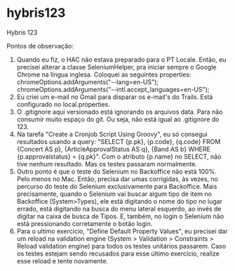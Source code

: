 # hybris123
Hybris 123

Pontos de observação:
1) Quando eu fiz, o HAC não estava preparado para o PT Locale. Então, eu precisei alterar a classe SeleniumHelper, pra iniciar sempre o Google Chrome na língua inglesa. Coloquei as seguintes properties: 		chromeOptions.addArguments("--lang=en-US");		chromeOptions.addArguments("--intl.accept_languages=en-US");
2) Eu criei um e-mail no Gmail para disparar os e-mail's do Trails. Está configurado no local.properties.
3) O .gitignore aqui versionado está ignorando os arquivos data. Para não consumir muito espaço do git. Ou seja, não está igual ao .gitignore do 123.
4) Na tarefa "Create a Cronjob Script Using Groovy", eu só consegui resultados usando a query: "SELECT {p.pk}, {p.code}, {q.code} FROM {Concert AS p}, {ArticleApprovalStatus AS q}, {Band AS b} WHERE {p.approvalstatus} = {q.pk}". Com o atributo {p.name} no SELECT, não tive nenhum resultado. Mas os testes passaram normalmente.
5) Outro ponto é que o teste do Selenium no Backoffice não está 100%. Pelo menos no Mac. Então, precisa dar umas corrigidas, às vezes, no percurso do teste do Selenium exclusivamente para Backoffice. Mais precisamente, quando o Selenium vai buscar algum tipo de item no Backoffice (System>Types), ele está digitando o nome do tipo no lugar errado, está digitando na busca do menu lateral esquerdo, ao invés de digitar na caixa de busca de Tipos. E, também, no login o Selenium não está pressionando corretamente o botão login.
6) Para o ultimo exercicio, "Define Default Property Values", eu precisei dar um reload na validation engine (System > Validation > Constraints > Reload validation engine) para todos os testes unitários passarem. Caso os testes estejam sendo recusados para esse último exercício, realize esse reload e tente novamente.
